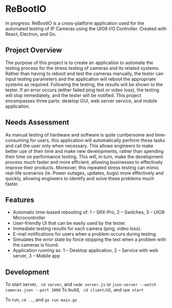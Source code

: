 # ReBootIO
In progress: ReBootIO is a cross-platform application used for the automated testing of IP Cameras using the UIO8 I/O Controller. Created with React, Electron, and Go.

## Project Overview
The purpose of this project is to create an application to automate the testing process for the stress testing of cameras and its related systems. Rather than having to reboot and test the cameras manually, the tester can input testing parameters and the application will reboot the appropriate systems as required. Following the testing, the results will be shown to the tester. If an error occurs (either failed ping test or video loss), the testing will stop immediately, and the tester will be notified. This project encompasses three parts: desktop GUI, web server service, and mobile application.

## Needs Assessment
As manual testing of hardware and software is quite cumbersome and time-consuming for users, this application will automatically perform these tasks and call the user only when necessary. This allows engineers to make better use of their time and make new developments, rather than spending their time on performance testing. This will, in turn, make the development process much faster and more efficient, allowing businesses to effectively improve their products. Moreover, this repeated stress testing can mimic real-life scenarios (ie. Power outages, updates, bugs) more effectively and quickly, allowing engineers to identify and solve these problems much faster.

## Features 
-	Automatic time-based rebooting of: 1 – SRX-Pro, 2 – Switches, 3 – UIO8 Microcontroller
-	User-friendly UI that can be easily used by the tester.
-	Immediate testing results for each camera (ping, video loss).
-	E-mail notifications for users when a problem occurs during testing.
-	Simulates the error state by force stopping the test when a problem with the cameras is found.
-	Application running as: 1 – Desktop application, 2 – Service with web server, 3 – Mobile app

## Development 
To start server, 
`
cd server`, and `node server.js` or `json-server --watch cameras.json --port 3000`
To build, 
`
cd client/UI`, and `npm start
`

To run,
`cd ..`, and `go run main.go`
